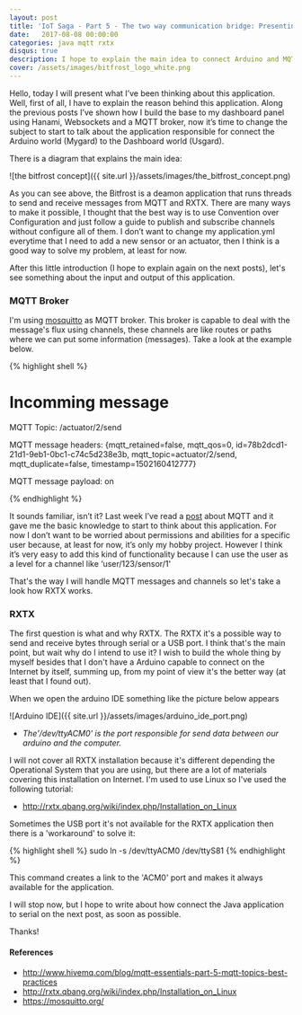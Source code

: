 ```yaml
---
layout: post
title: 'IoT Saga - Part 5 - The two way communication bridge: Presenting the Bitfrost'
date:   2017-08-08 00:00:00
categories: java mqtt rxtx
disqus: true
description: I hope to explain the main idea to connect Arduino and MQTT
cover: /assets/images/bitfrost_logo_white.png
---
```


Hello, today I will present what I’ve been thinking about this application. Well, first of all, I have to explain the reason behind this application. Along the previous posts I’ve shown how I build the base to my dashboard panel using Hanami, Websockets and a MQTT broker, now it’s time to change the subject to start to talk about the application responsible for connect the Arduino world (Mygard) to the Dashboard world (Usgard).

There is a diagram that explains the main idea:

![the bitfrost concept]({{ site.url }}/assets/images/the_bitfrost_concept.png)

As you can see above, the Bitfrost is a deamon application that runs threads to send and receive messages from MQTT and RXTX. There are many ways to make it possible, I thought that the best way is to use Convention over Configuration and just follow a guide to publish and subscribe channels without configure all of them. I don’t want to change my application.yml everytime that I need to add a new sensor or an actuator, then I think is a good way to solve my problem, at least for now.

After this little introduction (I hope to explain again on the next posts), let's see something about the input and output of this application.

### MQTT Broker

I'm using [mosquitto][mosquitto] as MQTT broker. This broker is capable to deal with the message's flux using channels, these channels are like routes or paths where we can put some information (messages). Take a look at the example below.

{% highlight shell %}
# Incomming message
MQTT Topic: /actuator/2/send

MQTT message headers: {mqtt_retained=false, mqtt_qos=0, id=78b2dcd1-21d1-9eb1-0bc1-c74c5d238e3b, mqtt_topic=actuator/2/send, mqtt_duplicate=false, timestamp=1502160412777}

MQTT message payload: on

{% endhighlight %}


It sounds familiar, isn’t it? Last week I’ve read a [post][mqtt-post] about MQTT and it gave me the basic knowledge to start to think about this application. For now I don’t want to be worried about permissions and abilities for a specific user because, at least for now, it’s only my hobby project. However I think it’s very easy to add this kind of functionality because I can use the user as a level for a channel like ‘user/123/sensor/1'

That's the way I will handle MQTT messages and channels so let's take a look how RXTX works.

### RXTX

The first question is what and why RXTX. The RXTX it's a possible way to send and receive bytes through serial or a USB port. I think that's the main point, but wait why do I intend to use it? I wish to build the whole thing by myself besides that I don't have a Arduino capable to connect on the Internet by itself, summing up, from my point of view it's the better way (at least that I found out).

When we open the arduino IDE something like the picture below appears

![Arduino IDE]({{ site.url }}/assets/images/arduino_ide_port.png)

* *The'/dev/ttyACM0' is the port responsible for send data between our arduino and the computer.*

I will not cover all RXTX installation because it's different depending the Operational System that you are using, but there are a lot of materials covering this installation on Internet. I'm used to use Linux so I've used the following tutorial:

* http://rxtx.qbang.org/wiki/index.php/Installation_on_Linux

Sometimes the USB port it's not available for the RXTX application then there is a 'workaround' to solve it:

{% highlight shell %}
sudo ln -s /dev/ttyACM0 /dev/ttyS81
{% endhighlight %}

This command creates a link to the 'ACM0' port and makes it always available for the application.

I will stop now, but I hope to write about how connect the Java application to serial on the next post, as soon as possible.

Thanks!

#### References
* http://www.hivemq.com/blog/mqtt-essentials-part-5-mqtt-topics-best-practices
* http://rxtx.qbang.org/wiki/index.php/Installation_on_Linux
* https://mosquitto.org/

[mqtt-post]: http://www.hivemq.com/blog/mqtt-essentials-part-5-mqtt-topics-best-practices
[mosquitto]: https://mosquitto.org/
